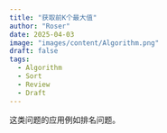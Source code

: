 ```yaml
---
title: "获取前K个最大值"
author: "Roser"
date: 2025-04-03
image: "images/content/Algorithm.png"
draft: false
tags:
  - Algorithm
  - Sort
  - Review
  - Draft
---
```

这类问题的应用例如排名问题。